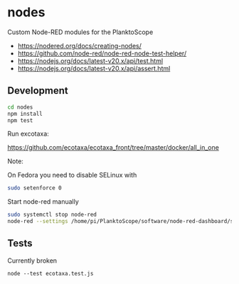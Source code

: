 # nodes

Custom Node-RED modules for the PlanktoScope

- https://nodered.org/docs/creating-nodes/
- https://github.com/node-red/node-red-node-test-helper/
- https://nodejs.org/docs/latest-v20.x/api/test.html
- https://nodejs.org/docs/latest-v20.x/api/assert.html

## Development

```sh
cd nodes
npm install
npm test
```

Run excotaxa:

https://github.com/ecotaxa/ecotaxa_front/tree/master/docker/all_in_one

Note:

On Fedora you need to disable SELinux with

```sh
sudo setenforce 0
```

Start node-red manually

```sh
sudo systemctl stop node-red
node-red --settings /home/pi/PlanktoScope/software/node-red-dashboard/settings.js
```

## Tests

Currently broken

```
node --test ecotaxa.test.js
```
